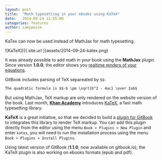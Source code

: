 ```yaml
---
layout: post
title:  "Math typesetting in your ebooks using KaTeX"
date:   2014-09-24 12:55:00
categories: features
author: samypesse
---
```


KaTex can now be used instead of MathJax for math typesetting.

<!-- more -->

![KaTeX]({{ site.url }}assets/2014-09-24-katex.png)

It was already possible to add math in your book using the **MathJax** plugin. Since version **1.0.0**, the editor shows you [realtime renders of your equations](https://www.gitbook.io/blog/releases/editor-1-0-0#math-equation-previews).

GitBook includes parsing of TeX separeated by `$$`:

```markdown
The quadratic formula is $$-b \pm \sqrt{b^2 - 4ac} \over 2a$$
```

But using MathJax, TeX markup are only rendered on the website version of the book. Last month, **[Khan Academy](https://www.khanacademy.org/)** introduces [KaTeX](http://khan.github.io/KaTeX/), a fast math typesetting library.

**KaTeX** is a great initiative, so that we decided to build a [plugin for GitBook](https://github.com/GitbookIO/plugin-katex) to integrates this library to render TeX markup. You can add this plugin directly from the editor using the menu `Book > Plugins > New Plugin` and enter `katex`, you will need to run the installation process using the menu `Book > Plugins > Install Plugins`.

Using latest version of GitBook (**1.1.0**, now available on gitbook.io), the KaTeX plugin is also working on ebooks formats (epub and pdf).
